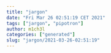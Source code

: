 ```yaml
---
title: "jargon"
date: "Fri Mar 26 02:51:19 CET 2021"
tags: ["jargon", "pipotron"]
author: m1ch3l
categories: ["generated"]
slug: "jargon/2021-03-26-02:51:19"
---
```




